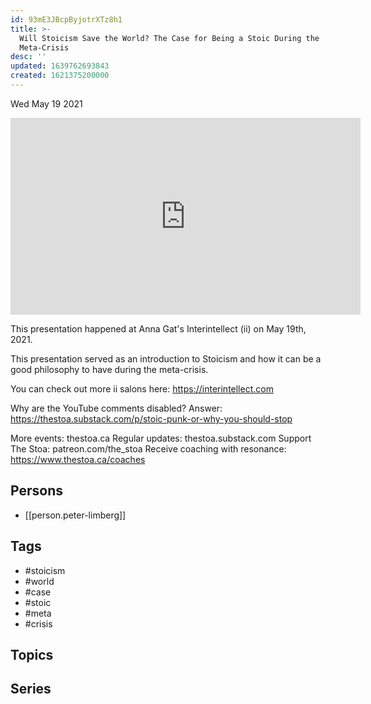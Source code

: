 ```yaml
---
id: 93mE3JBcpByjotrXTz8h1
title: >-
  Will Stoicism Save the World? The Case for Being a Stoic During the
  Meta-Crisis
desc: ''
updated: 1639762693843
created: 1621375200000
---
```





Wed May 19 2021

<iframe width="560" height="315" src="https://www.youtube.com/embed/eaZ30qAOv1M" title="Will Stoicism Save the World? The Case for Being a Stoic During the Meta-Crisis w/ Peter Limberg" frameborder="0" allow="accelerometer; autoplay; clipboard-write; encrypted-media; gyroscope; picture-in-picture" allowfullscreen ></iframe>

This presentation happened at Anna Gat's Interintellect (ii) on May 19th, 2021. 

This presentation served as an introduction to Stoicism and how it can be a good philosophy to have during the meta-crisis. 

You can check out more ii salons here: https://interintellect.com

Why are the YouTube comments disabled? Answer: https://thestoa.substack.com/p/stoic-punk-or-why-you-should-stop

More events: thestoa.ca
Regular updates: thestoa.substack.com
Support The Stoa: patreon.com/the_stoa
Receive coaching with resonance: https://www.thestoa.ca/coaches

## Persons

- [[person.peter-limberg]]

## Tags

- #stoicism
- #world
- #case
- #stoic
- #meta
- #crisis

## Topics



## Series



